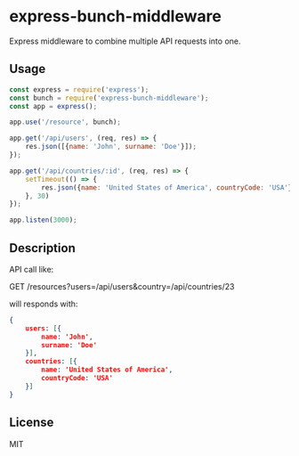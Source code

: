 # express-bunch-middleware

Express middleware to combine multiple API requests into one.

## Usage

```javascript
const express = require('express');
const bunch = require('express-bunch-middleware');
const app = express();

app.use('/resource', bunch);

app.get('/api/users', (req, res) => {
    res.json([{name: 'John', surname: 'Doe'}]);
});

app.get('/api/countries/:id', (req, res) => {
    setTimeout(() => {
        res.json({name: 'United States of America', countryCode: 'USA'});
    }, 30)
});

app.listen(3000);
```

## Description

API call like:

GET /resources?users=/api/users&country=/api/countries/23

will responds with:

```json
{
    users: [{
        name: 'John',
        surname: 'Doe'
    }],
    countries: [{
        name: 'United States of America',
        countryCode: 'USA'
    }]
}
```

## License

MIT